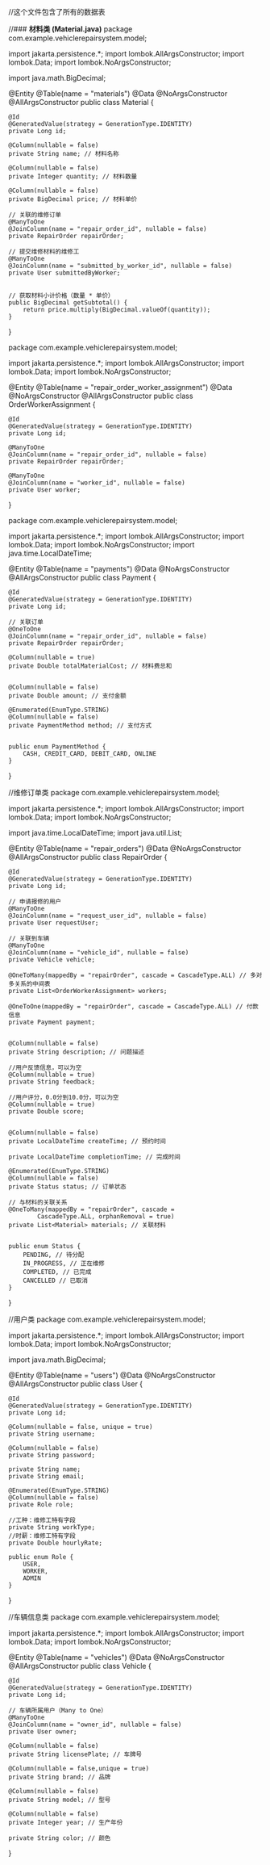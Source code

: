 //这个文件包含了所有的数据表

//### **材料类 (Material.java)**
package com.example.vehiclerepairsystem.model;

import jakarta.persistence.*;
import lombok.AllArgsConstructor;
import lombok.Data;
import lombok.NoArgsConstructor;

import java.math.BigDecimal;

@Entity
@Table(name = "materials")
@Data
@NoArgsConstructor
@AllArgsConstructor
public class Material {

    @Id
    @GeneratedValue(strategy = GenerationType.IDENTITY)
    private Long id;

    @Column(nullable = false)
    private String name; // 材料名称

    @Column(nullable = false)
    private Integer quantity; // 材料数量

    @Column(nullable = false)
    private BigDecimal price; // 材料单价

    // 关联的维修订单
    @ManyToOne
    @JoinColumn(name = "repair_order_id", nullable = false)
    private RepairOrder repairOrder;

    // 提交维修材料的维修工
    @ManyToOne
    @JoinColumn(name = "submitted_by_worker_id", nullable = false)
    private User submittedByWorker;


    // 获取材料小计价格（数量 * 单价）
    public BigDecimal getSubtotal() {
        return price.multiply(BigDecimal.valueOf(quantity));
    }
}

package com.example.vehiclerepairsystem.model;

import jakarta.persistence.*;
import lombok.AllArgsConstructor;
import lombok.Data;
import lombok.NoArgsConstructor;

@Entity
@Table(name = "repair_order_worker_assignment")
@Data
@NoArgsConstructor
@AllArgsConstructor
public class OrderWorkerAssignment {

    @Id
    @GeneratedValue(strategy = GenerationType.IDENTITY)
    private Long id;

    @ManyToOne
    @JoinColumn(name = "repair_order_id", nullable = false)
    private RepairOrder repairOrder;

    @ManyToOne
    @JoinColumn(name = "worker_id", nullable = false)
    private User worker;
}

package com.example.vehiclerepairsystem.model;

import jakarta.persistence.*;
import lombok.AllArgsConstructor;
import lombok.Data;
import lombok.NoArgsConstructor;
import java.time.LocalDateTime;

@Entity
@Table(name = "payments")
@Data
@NoArgsConstructor
@AllArgsConstructor
public class Payment {

    @Id
    @GeneratedValue(strategy = GenerationType.IDENTITY)
    private Long id;

    // 关联订单
    @OneToOne
    @JoinColumn(name = "repair_order_id", nullable = false)
    private RepairOrder repairOrder;

    @Column(nullable = true)
    private Double totalMaterialCost; // 材料费总和


    @Column(nullable = false)
    private Double amount; // 支付金额

    @Enumerated(EnumType.STRING)
    @Column(nullable = false)
    private PaymentMethod method; // 支付方式


    public enum PaymentMethod {
        CASH, CREDIT_CARD, DEBIT_CARD, ONLINE
    }
}

//维修订单类
package com.example.vehiclerepairsystem.model;

import jakarta.persistence.*;
import lombok.AllArgsConstructor;
import lombok.Data;
import lombok.NoArgsConstructor;

import java.time.LocalDateTime;
import java.util.List;

@Entity
@Table(name = "repair_orders")
@Data
@NoArgsConstructor
@AllArgsConstructor
public class RepairOrder {

    @Id
    @GeneratedValue(strategy = GenerationType.IDENTITY)
    private Long id;

    // 申请报修的用户
    @ManyToOne
    @JoinColumn(name = "request_user_id", nullable = false)
    private User requestUser;

    // 关联到车辆
    @ManyToOne
    @JoinColumn(name = "vehicle_id", nullable = false)
    private Vehicle vehicle;

    @OneToMany(mappedBy = "repairOrder", cascade = CascadeType.ALL) // 多对多关系的中间表
    private List<OrderWorkerAssignment> workers;

    @OneToOne(mappedBy = "repairOrder", cascade = CascadeType.ALL) // 付款信息
    private Payment payment;


    @Column(nullable = false)
    private String description; // 问题描述

    //用户反馈信息，可以为空
    @Column(nullable = true)
    private String feedback;

    //用户评分，0.0分到10.0分，可以为空
    @Column(nullable = true)
    private Double score;


    @Column(nullable = false)
    private LocalDateTime createTime; // 预约时间

    private LocalDateTime completionTime; // 完成时间

    @Enumerated(EnumType.STRING)
    @Column(nullable = false)
    private Status status; // 订单状态

    // 与材料的关联关系
    @OneToMany(mappedBy = "repairOrder", cascade =
            CascadeType.ALL, orphanRemoval = true)
    private List<Material> materials; // 关联材料


    public enum Status {
        PENDING, // 待分配
        IN_PROGRESS, // 正在维修
        COMPLETED, // 已完成
        CANCELLED // 已取消
    }
}


//用户类
package com.example.vehiclerepairsystem.model;

import jakarta.persistence.*;
import lombok.AllArgsConstructor;
import lombok.Data;
import lombok.NoArgsConstructor;

import java.math.BigDecimal;

@Entity
@Table(name = "users")
@Data
@NoArgsConstructor
@AllArgsConstructor
public class User {

    @Id
    @GeneratedValue(strategy = GenerationType.IDENTITY)
    private Long id;

    @Column(nullable = false, unique = true)
    private String username;

    @Column(nullable = false)
    private String password;

    private String name;
    private String email;

    @Enumerated(EnumType.STRING)
    @Column(nullable = false)
    private Role role;

    //工种：维修工特有字段
    private String workType;
    //时薪：维修工特有字段
    private Double hourlyRate;

    public enum Role {
        USER,
        WORKER,
        ADMIN
    }
}

//车辆信息类
package com.example.vehiclerepairsystem.model;

import jakarta.persistence.*;
import lombok.AllArgsConstructor;
import lombok.Data;
import lombok.NoArgsConstructor;

@Entity
@Table(name = "vehicles")
@Data
@NoArgsConstructor
@AllArgsConstructor
public class Vehicle {

    @Id
    @GeneratedValue(strategy = GenerationType.IDENTITY)
    private Long id;

    // 车辆所属用户（Many to One）
    @ManyToOne
    @JoinColumn(name = "owner_id", nullable = false)
    private User owner;

    @Column(nullable = false)
    private String licensePlate; // 车牌号

    @Column(nullable = false,unique = true)
    private String brand; // 品牌

    @Column(nullable = false)
    private String model; // 型号

    @Column(nullable = false)
    private Integer year; // 生产年份

    private String color; // 颜色
}
